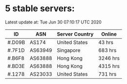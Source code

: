 # 5 stable servers:

Latest update at: Tue Jun 30 07:10:17 UTC 2020

| ID | ASN | Server Country | Online |
| -- | --- | -------------- | ------ |
| #.D09B | AS174 | United States | 43 hrs |
| #.7F1D | AS63949 | Singapore | 683 hrs |
| #.B6F8 | AS63888 | Hong Kong | 3246 hrs |
| #.BD3E | AS63888 | Hong Kong | 4315 hrs |
| #.1278 | AS23033 | United States | 731 hrs |

